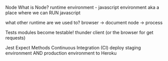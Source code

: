 Node
What is Node?
runtime environment - javascript environment aka a place where we can RUN javascript

what other runtime are we used to? browser -> document node -> process

Tests
modules become testable! thunder client (or the browser for get requests)

Jest Expect Methods
Continuous Integration (CI)
deploy staging environment AND production environment to Heroku